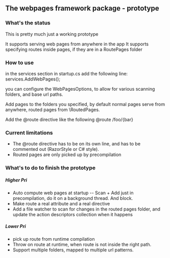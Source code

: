 ## The webpages framework package - prototype

### What's the status
This is pretty much just a working prototype

It supports serving web pages from anywhere in the app
It supports specifying routes inside pages, if they are in a RoutePages folder

### How to use

in the services section in startup.cs add the following line:
	services.AddWebPages();

you can configure the WebPagesOptions, to allow for various scanning folders, and base url paths.

Add pages to the folders you specified, by default normal pages serve from anywhere, routed pages from \RoutedPages.

Add the @route directive like the following
@route /foo/{bar}

### Current limitations

- The @route directive has to be on its own line, and has to be commented out (RazorStyle or C# style).
- Routed pages are only picked up by precompilation

### What's to do to finish the prototype

##### Higher Pri
- Auto compute web pages at startup 
-- Scan + Add just in precompilation, do it on a background thread. And block.
- Make route a real attribute and a real directive
- Add a file watcher to scan for changes in the routed pages folder, and update the action descriptors collection when it happens

##### Lower Pri
- pick up route from runtime compilation
- Throw on route at runtime, when route is not inside the right path.
- Support multiple folders, mapped to multiple url patterns.